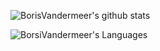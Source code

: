 ![BorisVandermeer's github stats](https://github-readme-stats.vercel.app/api?username=BorisVandermeer&count_private=true&show_icons=true&theme=dracula)

![BorsiVandermeer's Languages](https://github-readme-stats.vercel.app/api/top-langs/?username=BorisVandermeer&layout=compact&theme=dracula&card_width=445)
